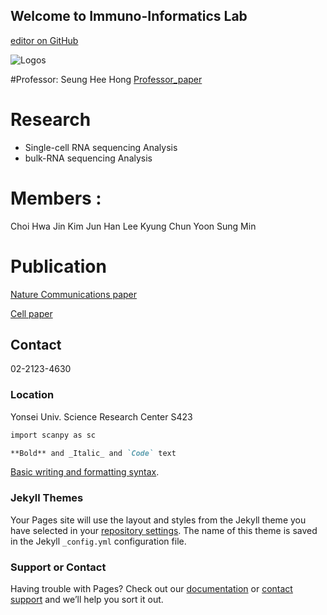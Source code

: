 ## Welcome to Immuno-Informatics Lab 

[editor on GitHub](https://github.com/ysbchonglab/homepage/edit/gh-pages/index.md)

![Logos](https://user-images.githubusercontent.com/60769265/159907203-9dc60069-2c97-442d-af9e-74fef74c0aa4.jpeg)

#Professor: Seung Hee Hong
[Professor_paper](https://www.nature.com/articles/s41590-020-0743-0)

# Research
- Single-cell RNA sequencing Analysis
- bulk-RNA sequencing Analysis


# Members :
Choi Hwa Jin
Kim Jun Han
Lee Kyung Chun
Yoon Sung Min 

# Publication
[Nature Communications paper](https://www.nature.com/articles/s41590-020-0743-0)

[Cell paper](https://pubmed.ncbi.nlm.nih.gov/34384544/#affiliation-4)

## Contact
02-2123-4630

### Location
Yonsei Univ. Science Research Center S423


```markdown
import scanpy as sc

**Bold** and _Italic_ and `Code` text


```
[Basic writing and formatting syntax](https://docs.github.com/en/github/writing-on-github/getting-started-with-writing-and-formatting-on-github/basic-writing-and-formatting-syntax).

### Jekyll Themes

Your Pages site will use the layout and styles from the Jekyll theme you have selected in your [repository settings](https://github.com/ysbchonglab/homepage/settings/pages). The name of this theme is saved in the Jekyll `_config.yml` configuration file.

### Support or Contact

Having trouble with Pages? Check out our [documentation](https://docs.github.com/categories/github-pages-basics/) or [contact support](https://support.github.com/contact) and we’ll help you sort it out.
